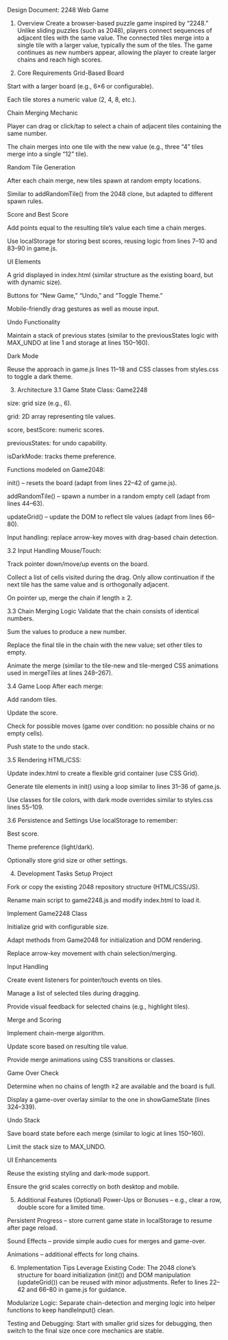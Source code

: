 Design Document: 2248 Web Game
1. Overview
Create a browser-based puzzle game inspired by “2248.” Unlike sliding puzzles (such as 2048), players connect sequences of adjacent tiles with the same value. The connected tiles merge into a single tile with a larger value, typically the sum of the tiles. The game continues as new numbers appear, allowing the player to create larger chains and reach high scores.

2. Core Requirements
Grid-Based Board

Start with a larger board (e.g., 6×6 or configurable).

Each tile stores a numeric value (2, 4, 8, etc.).

Chain Merging Mechanic

Player can drag or click/tap to select a chain of adjacent tiles containing the same number.

The chain merges into one tile with the new value (e.g., three “4” tiles merge into a single “12” tile).

Random Tile Generation

After each chain merge, new tiles spawn at random empty locations.

Similar to addRandomTile() from the 2048 clone, but adapted to different spawn rules.

Score and Best Score

Add points equal to the resulting tile’s value each time a chain merges.

Use localStorage for storing best scores, reusing logic from lines 7–10 and 83–90 in game.js.

UI Elements

A grid displayed in index.html (similar structure as the existing board, but with dynamic size).

Buttons for “New Game,” “Undo,” and “Toggle Theme.”

Mobile-friendly drag gestures as well as mouse input.

Undo Functionality

Maintain a stack of previous states (similar to the previousStates logic with MAX_UNDO at line 1 and storage at lines 150–160).

Dark Mode

Reuse the approach in game.js lines 11–18 and CSS classes from styles.css to toggle a dark theme.

3. Architecture
3.1 Game State
Class: Game2248

size: grid size (e.g., 6).

grid: 2D array representing tile values.

score, bestScore: numeric scores.

previousStates: for undo capability.

isDarkMode: tracks theme preference.

Functions modeled on Game2048:

init() – resets the board (adapt from lines 22–42 of game.js).

addRandomTile() – spawn a number in a random empty cell (adapt from lines 44–63).

updateGrid() – update the DOM to reflect tile values (adapt from lines 66–80).

Input handling: replace arrow-key moves with drag-based chain detection.

3.2 Input Handling
Mouse/Touch:

Track pointer down/move/up events on the board.

Collect a list of cells visited during the drag. Only allow continuation if the next tile has the same value and is orthogonally adjacent.

On pointer up, merge the chain if length ≥ 2.

3.3 Chain Merging Logic
Validate that the chain consists of identical numbers.

Sum the values to produce a new number.

Replace the final tile in the chain with the new value; set other tiles to empty.

Animate the merge (similar to the tile-new and tile-merged CSS animations used in mergeTiles at lines 248–267).

3.4 Game Loop
After each merge:

Add random tiles.

Update the score.

Check for possible moves (game over condition: no possible chains or no empty cells).

Push state to the undo stack.

3.5 Rendering
HTML/CSS:

Update index.html to create a flexible grid container (use CSS Grid).

Generate tile elements in init() using a loop similar to lines 31–36 of game.js.

Use classes for tile colors, with dark mode overrides similar to styles.css lines 55–109.

3.6 Persistence and Settings
Use localStorage to remember:

Best score.

Theme preference (light/dark).

Optionally store grid size or other settings.

4. Development Tasks
Setup Project

Fork or copy the existing 2048 repository structure (HTML/CSS/JS).

Rename main script to game2248.js and modify index.html to load it.

Implement Game2248 Class

Initialize grid with configurable size.

Adapt methods from Game2048 for initialization and DOM rendering.

Replace arrow-key movement with chain selection/merging.

Input Handling

Create event listeners for pointer/touch events on tiles.

Manage a list of selected tiles during dragging.

Provide visual feedback for selected chains (e.g., highlight tiles).

Merge and Scoring

Implement chain-merge algorithm.

Update score based on resulting tile value.

Provide merge animations using CSS transitions or classes.

Game Over Check

Determine when no chains of length ≥2 are available and the board is full.

Display a game-over overlay similar to the one in showGameState (lines 324–339).

Undo Stack

Save board state before each merge (similar to logic at lines 150–160).

Limit the stack size to MAX_UNDO.

UI Enhancements

Reuse the existing styling and dark-mode support.

Ensure the grid scales correctly on both desktop and mobile.

5. Additional Features (Optional)
Power-Ups or Bonuses – e.g., clear a row, double score for a limited time.

Persistent Progress – store current game state in localStorage to resume after page reload.

Sound Effects – provide simple audio cues for merges and game-over.

Animations – additional effects for long chains.

6. Implementation Tips
Leverage Existing Code: The 2048 clone’s structure for board initialization (init()) and DOM manipulation (updateGrid()) can be reused with minor adjustments. Refer to lines 22–42 and 66–80 in game.js for guidance.

Modularize Logic: Separate chain-detection and merging logic into helper functions to keep handleInput() clean.

Testing and Debugging: Start with smaller grid sizes for debugging, then switch to the final size once core mechanics are stable.
